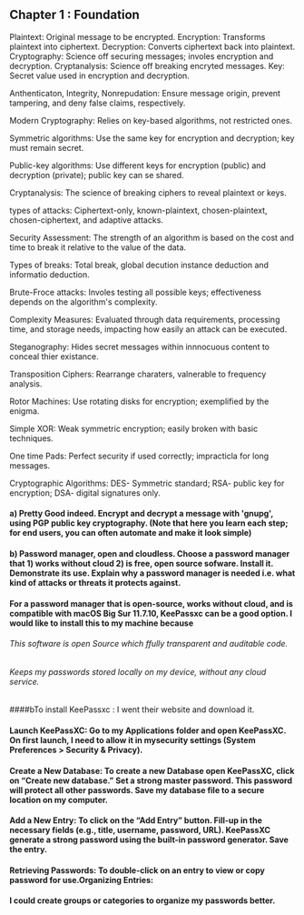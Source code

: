 ## Chapter 1 : Foundation

Plaintext: Original message to be encrypted.
Encryption: Transforms plaintext into ciphertext.
Decryption: Converts ciphertext back into plaintext.
Cryptography: Science off securing messages; involes encryption and decryption. 
Cryptanalysis: Science off breaking encryted messages.
Key: Secret value used in encryption and decryption. 

Anthenticaton, Integrity, Nonrepudation: Ensure message origin, prevent tampering, and deny false claims, respectively. 

Modern Cryptography: Relies on key-based algorithms, not restricted ones. 

Symmetric algorithms: Use the same key for encryption and decryption; key must remain secret. 

Public-key algorithms: Use different keys for encryption (public) and decryption (private); public key can se shared. 

Cryptanalysis: The science of breaking ciphers to reveal plaintext or keys. 

types of attacks: Ciphertext-only, known-plaintext, chosen-plaintext, chosen-ciphertext, and adaptive attacks. 

Security Assessment: The strength of an algorithm is based on the cost and time to break it relative to the value of the data. 

Types of breaks: Total break, global decution instance deduction and informatio deduction. 

Brute-Froce attacks: Involes testing all possible keys; effectiveness depends on the algorithm's complexity.

Complexity Measures: Evaluated through data requirements, processing time, and storage needs, impacting how easily an attack can be executed. 

Steganography: Hides secret messages within innnocuous content to conceal thier existance. 

Transposition Ciphers: Rearrange charaters, valnerable to frequency analysis.

Rotor Machines: Use rotating disks for encryption; exemplified by the enigma.

Simple XOR: Weak symmetric encryption; easily broken with basic techniques. 

One time Pads: Perfect security if used correctly; impracticla for long messages.

Cryptographic Algorithms: DES- Symmetric standard; RSA- public key for encryption; DSA- digital signatures only. 

#### a) Pretty Good indeed. Encrypt and decrypt a message with 'gnupg', using PGP public key cryptography. (Note that here you learn each step; for end users, you can often automate and make it look simple)


#### b) Password manager, open and cloudless. Choose a password manager that 1) works without cloud 2) is free, open source sofware. Install it. Demonstrate its use. Explain why a password manager is needed i.e. what kind of attacks or threats it protects against.

#### For a password manager that is open-source, works without cloud, and is compatible with macOS Big Sur 11.7.10, KeePassxc can be a good option. I would like to install this to my machine because 

###### This software is open Source which  ffully transparent and auditable code.

###### Keeps my passwords stored locally on my device, without any cloud service.

####bTo install KeePassxc : I went their website and download it. 

#### Launch KeePassXC: Go to my Applications folder and open KeePassXC. On first launch, I need to allow it in mysecurity settings (System Preferences > Security & Privacy). 

#### Create a New Database: To create a new Database open KeePassXC, click on “Create new database.” Set a strong master password. This password will protect all other passwords. Save my database file to a secure location on my computer.

#### Add a New Entry: To click on the “Add Entry” button. Fill-up in the necessary fields (e.g., title, username, password, URL). KeePassXC generate a strong password using the built-in password generator. Save the entry.

#### Retrieving Passwords: To double-click on an entry to view or copy password for use.Organizing Entries:

#### I could  create groups or categories to organize my passwords better.



